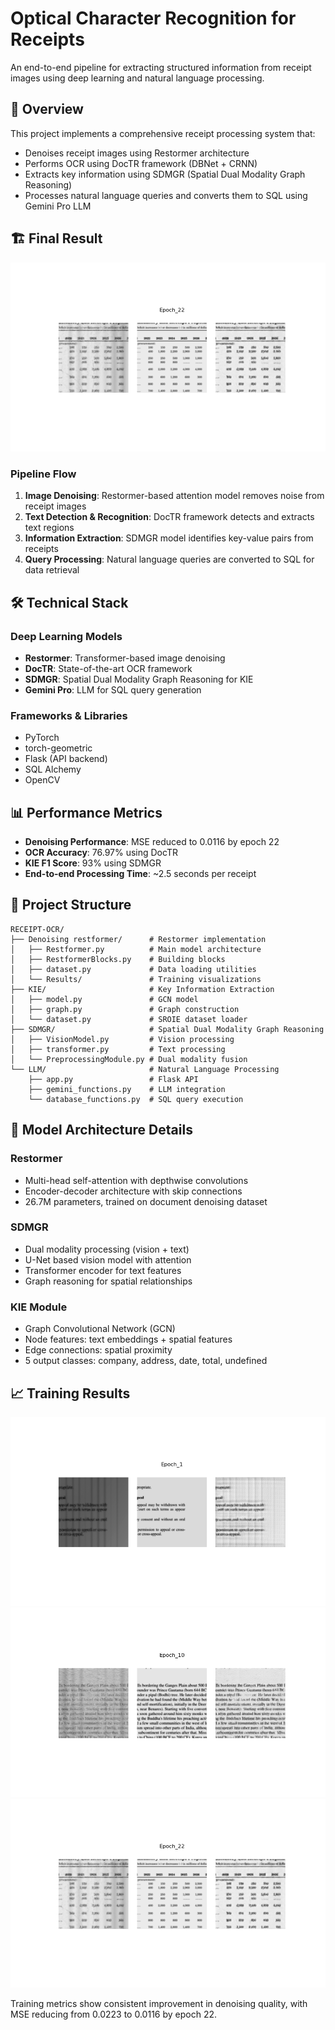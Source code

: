 # Optical Character Recognition for Receipts

An end-to-end pipeline for extracting structured information from receipt images using deep learning and natural language processing.

## 🎯 Overview

This project implements a comprehensive receipt processing system that:
- Denoises receipt images using Restormer architecture
- Performs OCR using DocTR framework (DBNet + CRNN)
- Extracts key information using SDMGR (Spatial Dual Modality Graph Reasoning)
- Processes natural language queries and converts them to SQL using Gemini Pro LLM

## 🏗️ Final Result

![Denoising Results](Denoising%20restformer/Results/Epoch_22.png)

### Pipeline Flow

1. **Image Denoising**: Restormer-based attention model removes noise from receipt images
2. **Text Detection & Recognition**: DocTR framework detects and extracts text regions
3. **Information Extraction**: SDMGR model identifies key-value pairs from receipts
4. **Query Processing**: Natural language queries are converted to SQL for data retrieval

## 🛠️ Technical Stack

### Deep Learning Models
- **Restormer**: Transformer-based image denoising
- **DocTR**: State-of-the-art OCR framework
- **SDMGR**: Spatial Dual Modality Graph Reasoning for KIE
- **Gemini Pro**: LLM for SQL query generation

### Frameworks & Libraries
- PyTorch
- torch-geometric
- Flask (API backend)
- SQL Alchemy
- OpenCV

## 📊 Performance Metrics

- **Denoising Performance**: MSE reduced to 0.0116 by epoch 22
- **OCR Accuracy**: 76.97% using DocTR
- **KIE F1 Score**: 93% using SDMGR
- **End-to-end Processing Time**: ~2.5 seconds per receipt

## 📁 Project Structure

```
RECEIPT-OCR/
├── Denoising restformer/      # Restormer implementation
│   ├── Restformer.py          # Main model architecture
│   ├── RestformerBlocks.py    # Building blocks
│   ├── dataset.py             # Data loading utilities
│   └── Results/               # Training visualizations
├── KIE/                       # Key Information Extraction
│   ├── model.py               # GCN model
│   ├── graph.py               # Graph construction
│   └── dataset.py             # SROIE dataset loader
├── SDMGR/                     # Spatial Dual Modality Graph Reasoning
│   ├── VisionModel.py         # Vision processing
│   ├── transformer.py         # Text processing
│   └── PreprocessingModule.py # Dual modality fusion
└── LLM/                       # Natural Language Processing
    ├── app.py                 # Flask API
    ├── gemini_functions.py    # LLM integration
    └── database_functions.py  # SQL query execution
```

## 🔬 Model Architecture Details

### Restormer
- Multi-head self-attention with depthwise convolutions
- Encoder-decoder architecture with skip connections
- 26.7M parameters, trained on document denoising dataset

### SDMGR
- Dual modality processing (vision + text)
- U-Net based vision model with attention
- Transformer encoder for text features
- Graph reasoning for spatial relationships

### KIE Module
- Graph Convolutional Network (GCN)
- Node features: text embeddings + spatial features
- Edge connections: spatial proximity
- 5 output classes: company, address, date, total, undefined

## 📈 Training Results

![Training Progress](Denoising%20restformer/Results/Epoch_1.png)
![Training Progress](Denoising%20restformer/Results/Epoch_10.png)
![Training Progress](Denoising%20restformer/Results/Epoch_22.png)

Training metrics show consistent improvement in denoising quality, with MSE reducing from 0.0223 to 0.0116 by epoch 22.
